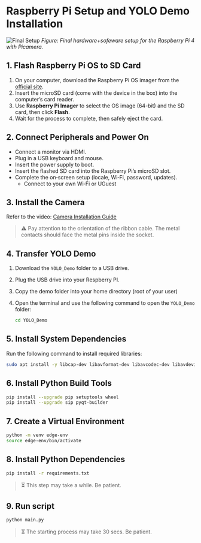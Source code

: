 # Raspberry Pi Setup and YOLO Demo Installation

![Final Setup](final_setup.jpg)
*Figure: Final hardware+sofeware setup for the Raspberry Pi 4 with Picamera.*

## 1. Flash Raspberry Pi OS to SD Card
1. On your computer, download the Raspberry Pi OS imager from the [official site](https://www.raspberrypi.com/software/).  
2. Insert the microSD card (come with the device in the box) into the computer’s card reader.  
3. Use **Raspberry Pi Imager** to select the OS image (64-bit) and the SD card, then click **Flash**.  
4. Wait for the process to complete, then safely eject the card.

## 2. Connect Peripherals and Power On
- Connect a monitor via HDMI.  
- Plug in a USB keyboard and mouse.  
- Insert the power supply to boot. 
- Insert the flashed SD card into the Raspberry Pi’s microSD slot.  
- Complete the on‑screen setup (locale, Wi‑Fi, password, updates).
    - Connect to your own Wi‑Fi or UGuest

## 3. Install the Camera
Refer to the video: [Camera Installation Guide](https://youtu.be/GImeVqHQzsE)

> ⚠️ Pay attention to the orientation of the ribbon cable. The metal contacts should face the metal pins inside the socket.


## 4. Transfer YOLO Demo
1. Download the `YOLO_Demo` folder to a USB drive.
2. Plug the USB drive into your Respberry PI.  
3. Copy the demo folder into your home directory (root of your user)
4. Open the terminal and use the following command to open the `YOLO_Demo` folder:

   ```bash
   cd YOLO_Demo

## 5. Install System Dependencies
Run the following command to install required libraries:

```bash
sudo apt install -y libcap-dev libavformat-dev libavcodec-dev libavdevice-dev libavutil-dev libavfilter-dev libswscale-dev libswresample-dev libcamera-apps
```

## 6. Install Python Build Tools

```bash
pip install --upgrade pip setuptools wheel
pip install --upgrade sip pyqt-builder
```

## 7. Create a Virtual Environment

```bash
python -m venv edge-env
source edge-env/bin/activate
```

## 8. Install Python Dependencies

```bash
pip install -r requirements.txt
```

> ⏳ This step may take a while. Be patient.

## 9. Run script

```bash
python main.py
```

> ⏳ The starting process may take 30 secs. Be patient.

```
